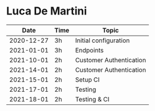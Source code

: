 # Luca De Martini

| Date       | Time | Topic                   |
| ---------- | ---- | ----------------------- |
| 2020-12-27 | 3h   | Initial configuration   |
| 2021-01-01 | 3h   | Endpoints               |
| 2021-10-01 | 2h   | Customer Authentication |
| 2021-14-01 | 2h   | Customer Authentication |
| 2021-15-01 | 2h   | Setup CI                |
| 2021-17-01 | 2h   | Testing                 |
| 2021-18-01 | 2h   | Testing & CI            |